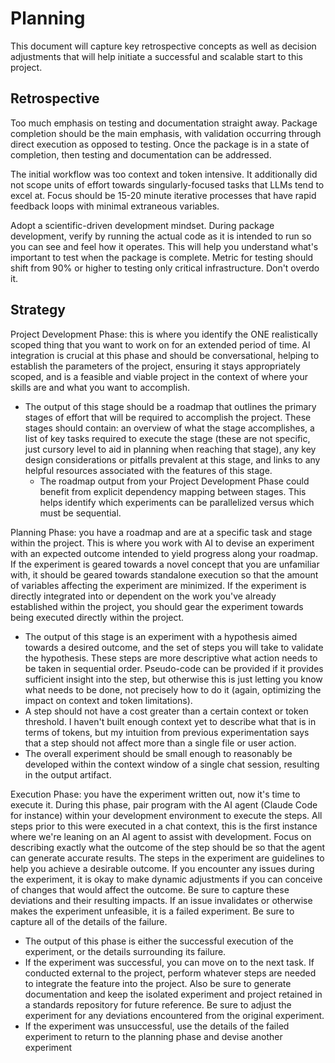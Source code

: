 # Planning

This document will capture key retrospective concepts as well as decision adjustments that will help initiate a successful and scalable start to this project.

## Retrospective

Too much emphasis on testing and documentation straight away. Package completion should be the main emphasis, with validation occurring through direct execution as opposed to testing. Once the package is in a state of completion, then testing and documentation can be addressed.

The initial workflow was too context and token intensive. It additionally did not scope units of effort towards singularly-focused tasks that LLMs tend to excel at. Focus should be 15-20 minute iterative processes that have rapid feedback loops with minimal extraneous variables.

Adopt a scientific-driven development mindset. During package development, verify by running the actual code as it is intended to run so you can see and feel how it operates. This will help you understand what's important to test when the package is complete. Metric for testing should shift from 90% or higher to testing only critical infrastructure. Don't overdo it.

## Strategy

Project Development Phase: this is where you identify the ONE realistically scoped thing that you want to work on for an extended period of time. AI integration is crucial at this phase and should be conversational, helping to establish the parameters of the project, ensuring it stays appropriately scoped, and is a feasible and viable project in the context of where your skills are and what you want to accomplish.

* The output of this stage should be a roadmap that outlines the primary stages of effort that will be required to accomplish the project. These stages should contain: an overview of what the stage accomplishes, a list of key tasks required to execute the stage (these are not specific, just cursory level to aid in planning when reaching that stage), any key design considerations or pitfalls prevalent at this stage, and links to any helpful resources associated with the features of this stage.
  * The roadmap output from your Project Development Phase could benefit from explicit dependency mapping between stages. This helps identify which experiments can be parallelized versus which must be sequential.

Planning Phase: you have a roadmap and are at a specific task and stage within the project. This is where you work with AI to devise an experiment with an expected outcome intended to yield progress along your roadmap. If the experiment is geared towards a novel concept that you are unfamiliar with, it should be geared towards standalone execution so that the amount of variables affecting the experiment are minimized. If the experiment is directly integrated into or dependent on the work you've already established within the project, you should gear the experiment towards being executed directly within the project.

* The output of this stage is an experiment with a hypothesis aimed towards a desired outcome, and the set of steps you will take to validate the hypothesis. These steps are more descriptive what action needs to be taken in sequential order. Pseudo-code can be provided if it provides sufficient insight into the step, but otherwise this is just letting you know what needs to be done, not precisely how to do it (again, optimizing the impact on context and token limitations).
* A step should not have a cost greater than a certain context or token threshold. I haven't built enough context yet to describe what that is in terms of tokens, but my intuition from previous experimentation says that a step should not affect more than a single file or user action.
* The overall experiment should be small enough to reasonably be developed within the context window of a single chat session, resulting in the output artifact.

Execution Phase: you have the experiment written out, now it's time to execute it. During this phase, pair program with the AI agent (Claude Code for instance) within your development environment to execute the steps. All steps prior to this were executed in a chat context, this is the first instance where we're leaning on an AI agent to assist with development. Focus on describing exactly what the outcome of the step should be so that the agent can generate accurate results. The steps in the experiment are guidelines to help you achieve a desirable outcome. If you encounter any issues during the experiment, it is okay to make dynamic adjustments if you can conceive of changes that would affect the outcome. Be sure to capture these deviations and their resulting impacts. If an issue invalidates or otherwise makes the experiment unfeasible, it is a failed experiment. Be sure to capture all of the details of the failure.

* The output of this phase is either the successful execution of the experiment, or the details surrounding its failure.
* If the experiment was successful, you can move on to the next task. If conducted external to the project, perform whatever steps are needed to integrate the feature into the project. Also be sure to generate documentation and keep the isolated experiment and project retained in a standards repository for future reference. Be sure to adjust the experiment for any deviations encountered from the original experiment.
* If the experiment was unsuccessful, use the details of the failed experiment to return to the planning phase and devise another experiment

